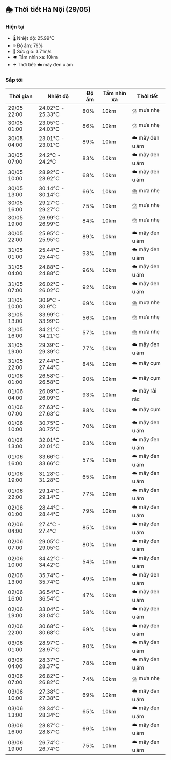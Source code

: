 ## 🌦️ Thời tiết Hà Nội (29/05)

### Hiện tại

- 🌡️ Nhiệt độ: 25.99℃
- 💦 Độ ẩm: 79%
- 💨 Sức gió: 3.71m/s
- 👁️ Tầm nhìn xa: 10km
- ☂️ Thời tiết: ☁️ mây đen u ám

### Sắp tới

| Thời gian | Nhiệt độ | Độ ẩm | Tầm nhìn xa | Thời tiết |
| --- | --- | --- | --- | --- |
| 29/05 22:00 | 24.02℃ - 25.33℃ | 80% | 10km | ⛈️ mưa nhẹ |
| 30/05 01:00 | 23.05℃ - 24.03℃ | 86% | 10km | ⛈️ mưa nhẹ |
| 30/05 04:00 | 23.01℃ - 23.01℃ | 89% | 10km | ☁️ mây đen u ám |
| 30/05 07:00 | 24.2℃ - 24.2℃ | 83% | 10km | ☁️ mây đen u ám |
| 30/05 10:00 | 28.92℃ - 28.92℃ | 68% | 10km | ☁️ mây đen u ám |
| 30/05 13:00 | 30.14℃ - 30.14℃ | 66% | 10km | ⛈️ mưa nhẹ |
| 30/05 16:00 | 29.27℃ - 29.27℃ | 75% | 10km | ⛈️ mưa nhẹ |
| 30/05 19:00 | 26.99℃ - 26.99℃ | 84% | 10km | ⛈️ mưa nhẹ |
| 30/05 22:00 | 25.95℃ - 25.95℃ | 89% | 10km | ☁️ mây đen u ám |
| 31/05 01:00 | 25.44℃ - 25.44℃ | 93% | 10km | ☁️ mây đen u ám |
| 31/05 04:00 | 24.88℃ - 24.88℃ | 96% | 10km | ☁️ mây đen u ám |
| 31/05 07:00 | 26.02℃ - 26.02℃ | 92% | 10km | ☁️ mây đen u ám |
| 31/05 10:00 | 30.9℃ - 30.9℃ | 69% | 10km | ⛈️ mưa nhẹ |
| 31/05 13:00 | 33.99℃ - 33.99℃ | 56% | 10km | ⛈️ mưa nhẹ |
| 31/05 16:00 | 34.21℃ - 34.21℃ | 57% | 10km | ⛈️ mưa nhẹ |
| 31/05 19:00 | 29.39℃ - 29.39℃ | 77% | 10km | ☁️ mây đen u ám |
| 31/05 22:00 | 27.44℃ - 27.44℃ | 84% | 10km | ☁️ mây cụm |
| 01/06 01:00 | 26.58℃ - 26.58℃ | 90% | 10km | ☁️ mây cụm |
| 01/06 04:00 | 26.09℃ - 26.09℃ | 93% | 10km | ☁️ mây rải rác |
| 01/06 07:00 | 27.63℃ - 27.63℃ | 88% | 10km | ☁️ mây cụm |
| 01/06 10:00 | 30.75℃ - 30.75℃ | 70% | 10km | ☁️ mây đen u ám |
| 01/06 13:00 | 32.01℃ - 32.01℃ | 63% | 10km | ☁️ mây đen u ám |
| 01/06 16:00 | 33.66℃ - 33.66℃ | 57% | 10km | ☁️ mây đen u ám |
| 01/06 19:00 | 31.28℃ - 31.28℃ | 65% | 10km | ☁️ mây đen u ám |
| 01/06 22:00 | 29.14℃ - 29.14℃ | 77% | 10km | ☁️ mây đen u ám |
| 02/06 01:00 | 28.44℃ - 28.44℃ | 79% | 10km | ☁️ mây đen u ám |
| 02/06 04:00 | 27.4℃ - 27.4℃ | 85% | 10km | ☁️ mây đen u ám |
| 02/06 07:00 | 29.05℃ - 29.05℃ | 80% | 10km | ☁️ mây đen u ám |
| 02/06 10:00 | 34.42℃ - 34.42℃ | 54% | 10km | ☁️ mây đen u ám |
| 02/06 13:00 | 35.74℃ - 35.74℃ | 49% | 10km | ☁️ mây đen u ám |
| 02/06 16:00 | 36.54℃ - 36.54℃ | 47% | 10km | ☁️ mây đen u ám |
| 02/06 19:00 | 33.04℃ - 33.04℃ | 58% | 10km | ☁️ mây đen u ám |
| 02/06 22:00 | 30.68℃ - 30.68℃ | 69% | 10km | ☁️ mây đen u ám |
| 03/06 01:00 | 28.97℃ - 28.97℃ | 80% | 10km | ☁️ mây đen u ám |
| 03/06 04:00 | 28.37℃ - 28.37℃ | 78% | 10km | ☁️ mây đen u ám |
| 03/06 07:00 | 26.82℃ - 26.82℃ | 74% | 10km | ⛈️ mưa nhẹ |
| 03/06 10:00 | 27.38℃ - 27.38℃ | 69% | 10km | ☁️ mây đen u ám |
| 03/06 13:00 | 28.34℃ - 28.34℃ | 65% | 10km | ☁️ mây đen u ám |
| 03/06 16:00 | 28.87℃ - 28.87℃ | 66% | 10km | ☁️ mây đen u ám |
| 03/06 19:00 | 26.74℃ - 26.74℃ | 75% | 10km | ☁️ mây đen u ám |
